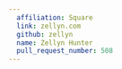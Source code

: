 ```yaml
---
  affiliation: Square
  link: zellyn.com
  github: zellyn
  name: Zellyn Hunter
  pull_request_number: 508
---
```

